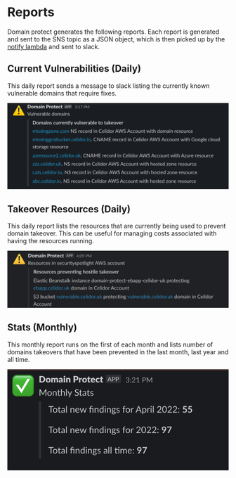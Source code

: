 # Reports

Domain protect generates the following reports.  Each report is generated and sent to the SNS topic as a JSON object, which is then picked up by the [notify lambda](../terraform-modules/lambda-slack/code/notify/notify.py) and sent to slack.

## Current Vulnerabilities (Daily)
This daily report sends a message to slack listing the currently known vulnerable domains that require fixes.

![Current vulnerabilities example](images/current.png?raw=true)

## Takeover Resources (Daily)
This daily report lists the resources that are currently being used to prevent domain takeover.  This can be useful for managing costs associated with having the resources running.

![Current resources example](images/resources-notification.png?raw=true)

## Stats (Monthly)
This monthly report runs on the first of each month and lists number of domains takeovers that have been prevented in the last month, last year and all time.

![Stats example](images/stats.png?raw=true)